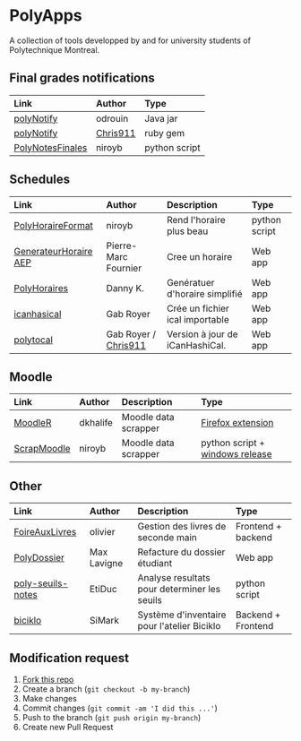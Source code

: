 PolyApps
=========

A collection of tools developped by and for university students of Polytechnique Montreal.


Final grades notifications
-----------
 Link          | Author         | Type 
:------------- | :------------- | :------
[polyNotify](https://github.com/odrouin/polynotify) | odrouin | Java jar
[polyNotify](https://github.com/Chris911/PolyNotify) | [Chris911](https://github.com/Chris911) | ruby gem
[PolyNotesFinales](https://github.com/niroyb/PolyNotesFinales) | niroyb | python script

Schedules
---------
 Link          | Author         | Description | Type 
:------------- | :------------- | :---------- | :--------
[PolyHoraireFormat](https://github.com/niroyb/PolyHoraireFormat) | niroyb | Rend l'horaire plus beau | python script
[GenerateurHoraire AEP](http://www.horaires.aep.polymtl.ca/) | Pierre-Marc Fournier | Cree un horaire | Web app
[PolyHoraires](http://www.polyhoraires.com/) | Danny K. | Genératuer d'horaire simplifié | Web app
[icanhasical](http://icanhasical.appspot.com/) | Gab Royer | Crée un fichier ical importable | Web app
[polytocal](http://polytocal.appspot.com/) | Gab Royer / [Chris911](https://github.com/Chris911) | Version à jour de iCanHashiCal. | Web app

Moodle
--------
 Link          | Author         | Description | Type 
:------------- | :------------- | :---------- | :--------
[MoodleR](https://github.com/dkhalife/MoodleR) | dkhalife | Moodle data scrapper | [Firefox extension](https://addons.mozilla.org/en-US/firefox/addon/moodler/)
[ScrapMoodle](https://github.com/niroyb/ScrapMoodle) | niroyb | Moodle data scrapper | python script + [windows release](https://github.com/niroyb/ScrapMoodle/releases)


Other
-----
 Link          | Author         | Description | Type 
:------------- | :------------- | :---------- | :--------
[FoireAuxLivres](https://github.com/olivierIllogika/foire) | olivier | Gestion des livres de seconde main | Frontend + backend
[PolyDossier](https://github.com/malavv/PolyDossier) | Max Lavigne | Refacture du dossier étudiant | Web app
[poly-seuils-notes](https://github.com/EtiDuc/poly-seuils-notes) | EtiDuc | Analyse resultats pour determiner les seuils | python script
[biciklo](https://github.com/simark/biciklo) | SiMark | Système d'inventaire pour l'atelier Biciklo | Backend + Frontend


Modification request
--------------
1. [Fork this repo](https://help.github.com/articles/fork-a-repo) 
2. Create a branch (`git checkout -b my-branch`)
3. Make changes
3. Commit changes (`git commit -am 'I did this ...'`)
4. Push to the branch (`git push origin my-branch`)
5. Create new Pull Request
